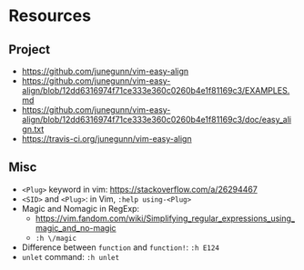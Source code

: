 # Resources

## Project

- https://github.com/junegunn/vim-easy-align
- https://github.com/junegunn/vim-easy-align/blob/12dd6316974f71ce333e360c0260b4e1f81169c3/EXAMPLES.md
- https://github.com/junegunn/vim-easy-align/blob/12dd6316974f71ce333e360c0260b4e1f81169c3/doc/easy_align.txt
- https://travis-ci.org/junegunn/vim-easy-align

## Misc

- `<Plug>` keyword in vim: https://stackoverflow.com/a/26294467
- `<SID>` and `<Plug>`: in Vim, `:help using-<Plug>`
- Magic and Nomagic in RegExp:
    - https://vim.fandom.com/wiki/Simplifying_regular_expressions_using_magic_and_no-magic
    - `:h \/magic`
- Difference between `function` and `function!`: `:h E124`
- `unlet` command: `:h unlet`
